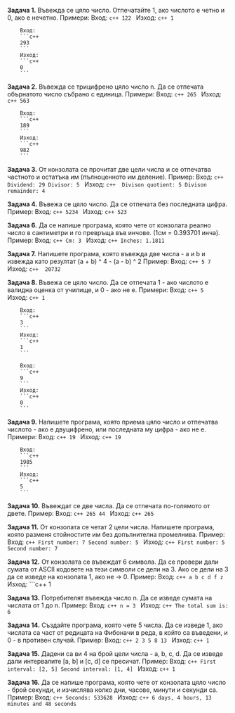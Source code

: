 **Задача 1.** Въвежда се цяло число. Отпечатайте 1, ако числото е четно и 0, ако е нечетно. 
    Примери: 
        Вход: 
        ```c++
        122
        ```
        Изход: 
        ```c++
        1
        ```

        Вход: 
        ```c++
        293
        ```
        Изход: 
        ```c++
        0
        ```

**Задача 2.** Въвежда се трицифрено цяло число n. Да се отпечата обърнатото число събрано с единица.
    Примери:
        Вход:
        ```c++
        265
        ```
        Изход: 
        ```c++
        563
        ```

        Вход: 
        ```c++
        189
        ```
        Изход: 
        ```c++
        982
        ```

**Задача 3.** От конзолата се прочитат две цели числа и се отпечатва частното и остатъка им (пълноценното им деление). 
    Пример: 
        Вход: 
        ```c++
        Dividend: 29
        Divisor: 5
        ```
        Изход:
        ```c++ 
        Divison quotient: 5
        Divison remainder: 4
        ```

**Задача 4.** Въвежа се цяло число. Да се отпечата без последната цифра. 
    Пример: 
        Вход: 
        ```c++
        5234
        ```
        Изход: 
        ```c++
        523
        ```

**Задача 6.** Да се напише програма, която чете от конзолата реално число в сантиметри и го превръща във инчове. 
              (1см = 0.393701 инча).
    Пример:
        Вход:
        ```c++
        Cm: 3
        ```
        Изход:
        ```c++
        Inches: 1.1811
        ```

**Задача 7.** Напишете програма, която въвежда две числа - a и b и извежда като резултат (a + b) ^ 4 - (a - b) ^ 2
    Пример:
        Вход: 
        ```c++
        5
        7
        ```
        Изход:
        ```c++ 
        20732
        ```

**Задача 8.** Въвежа се цяло число. Да се отпечата 1 - ако числото е валидна оценка от училище, и 0 - ако не е.
    Примери:
        Вход: 
        ```c++
        5
        ```
        Изход: 
        ```c++
        1
        ```

        Вход: 
        ```c++
        3
        ```
        Изход: 
        ```c++
        1
        ```

        Вход: 
        ```c++
        9
        ```
        Изход: 
        ```c++
        0
        ```

**Задача 9.** Напишете програма, която приема цяло число и отпечатва числото - ако е двуцифрено, или последната му цифра - ако не  е.
    Примери:
        Вход:
        ```c++
        19
        ```
        Изход:
        ```c++
        19
        ```

        Вход:
        ```c++
    	1985
        ```
        Изход:
        ```c++
        5
        ```

**Задача 10.** Въвеждат се две числа. Да се отпечата по-голямото от двете.
    Пример:
        Вход: 
        ```c++
        265
        44
        ```
        Изход: 
        ```c++
        265
        ```

**Задача 11.** Oт конзолата се четат 2 цели числа. Напишете програма, която разменя стойностите им без допълнителна промелнива.
    Пример: 
        Вход:
        ```c++
        First number: 7
        Second number: 5
        ```
        Изход:
        ```c++
        First number: 5
        Second number: 7
        ```

**Задача 12.** От конзолата се въвеждат 6 символа. Да се провери дали сумата от ASCII кодовете на тези символи се дели на 3.
               Ако се дели на 3 да се изведе на конзолата 1, ако не -> 0. 
    Пример: 
        Вход:
        ```c++
        a b c d f z
        ```
        Изход:
        ```c++
        1

**Задача 13.** Потребителят въвежда число n. Да се изведе сумата на числата от 1 до n.
    Пример: 
        Вход:
        ```c++
        n = 3
        ```
        Изход:
        ```c++
        The total sum is: 6
        ```

**Задача 14.** Създайте програма, която чете 5 числа. Да се изведе 1, ако числата са част от редицата на Фибоначи в реда, в              който са въведени, и 0 - в противен случай. 
    Пример:
        Вход:
        ```c++
        2 3 5 8 13
        ```
        Изход:
        ```c++
        1
        ```

**Задача 15.** Дадени са ви 4 на брой цели числа - a, b, c, d. Да се изведе дали интервалите [a, b] и [c, d] се пресичат. 
    Пример:
        Вход:
        ```c++
        First interval: [2, 5]
        Second interval: [1, 4]
        ```
        Изход:
        ```c++
        1
        ```

**Задача 16.** Да се напише програма, която чете от конзолата цяло число - брой секунди, и изчислява колко дни, часове, минути  и секунди са.
    Пример:
        Вход:
        ```c++
        Seconds: 533628
        ```
        Изход:
        ```c++
        6 days, 4 hours, 13 minutes and 48 seconds
        ```
     
